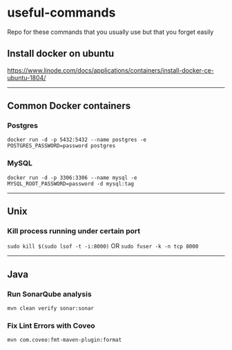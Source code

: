# useful-commands
Repo for these commands that you usually use but that you forget easily

## Install docker on ubuntu
https://www.linode.com/docs/applications/containers/install-docker-ce-ubuntu-1804/

---
## Common Docker containers
### Postgres
```docker run -d -p 5432:5432 --name postgres -e POSTGRES_PASSWORD=password postgres```

### MySQL
```docker run -d -p 3306:3306 --name mysql -e MYSQL_ROOT_PASSWORD=password -d mysql:tag```

---
## Unix
### Kill process running under certain port
```sudo kill $(sudo lsof -t -i:8000)``` OR
```sudo fuser -k -n tcp 8000 ```

---
## Java
### Run SonarQube analysis
```mvn clean verify sonar:sonar```
### Fix Lint Errors with Coveo
```mvn com.coveo:fmt-maven-plugin:format```
